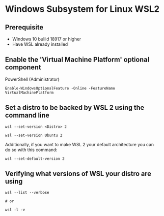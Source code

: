 # Windows Subsystem for Linux WSL2

## Prerequisite

- Windows 10 bulild 18917 or higher
- Have WSL already installed

## Enable the 'Virtual Machine Platform' optional component

PowerShell (Administrator)

```
Enable-WindowsOptionalFeature -Online -FeatureName VirtualMachinePlatform
```

## Set a distro to be backed by WSL 2 using the command line

```
wsl --set-version <Distro> 2

wsl --set-version Ubuntu 2
```

Additionally, if you want to make WSL 2 your default architecture you can do so with this command:

```
wsl --set-default-version 2
```

## Verifying what versions of WSL your distro are using

```
wsl --list --verbose

# or 

wsl -l -v
```

